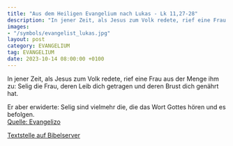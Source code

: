 ```yaml
---
title: "Aus dem Heiligen Evangelium nach Lukas - Lk 11,27-28"
description: "In jener Zeit, als Jesus zum Volk redete, rief eine Frau aus der Menge ihm zu: Selig die Frau, deren Leib dich getragen und deren Brust dich genährt hat. Er aber erwiderte: Selig sind vielmehr die, die das Wort Gottes hören und es befolgen....."
images:
- "/symbols/evangelist_lukas.jpg"
layout: post
category: EVANGELIUM
tag: EVANGELIUM
date: 2023-10-14 08:00:00 +0100
---
```

<!--more-->In jener Zeit, als Jesus zum Volk redete, rief eine Frau aus der Menge ihm zu: Selig die Frau, deren Leib dich getragen und deren Brust dich genährt hat.
Er aber erwiderte: Selig sind vielmehr die, die das Wort Gottes hören und es befolgen.<br>
[Quelle: Evangelizo](https://evangeliumtagfuertag.org/DE/gospel)

[Textstelle auf Bibelserver](https://www.bibleserver.com/EU/Lukas11,27-28)
